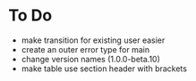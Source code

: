 # To Do

- make transition for existing user easier
- create an outer error type for main
- change version names (1.0.0-beta.10)
- make table use section header with brackets